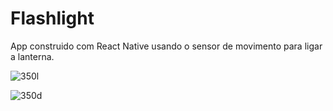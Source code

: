 # Flashlight

App construido com React Native usando o sensor de movimento para ligar a lanterna.

![350l](https://user-images.githubusercontent.com/48336696/168273898-e58bd245-7cd2-41c4-b5db-aa03cab18fd7.jpeg)

![350d](https://user-images.githubusercontent.com/48336696/168274074-c10144d4-e865-4fef-ad43-e2b6f8006804.jpeg)
